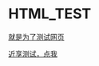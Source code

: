 # HTML_TEST
[就是为了测试网页]("jinxiang://jinxiang.com:80//path//?id=1")
<!DOCTYPE html>
<html lang="en">
<head>
    <meta charset="UTF-8">
    <title>Title</title>
</head>
<body>
<a href="jinxiang://jinxiang.com:80//path//?id=1">近享测试，点我</a>
</body>
</html>